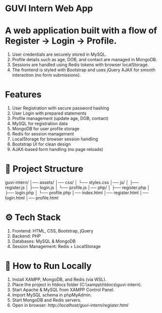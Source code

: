 # GUVI Intern Web App

# A web application built with a flow of Register → Login → Profile.

  1. User credentials are securely stored in MySQL.
  2. Profile details such as age, DOB, and contact are managed in MongoDB.
  3. Sessions are handled using Redis tokens with browser localStorage.
  4. The frontend is styled with Bootstrap and uses jQuery AJAX for smooth interaction (no form submissions).

# Features
  1. User Registration with secure password hashing
  2. User Login with prepared statements
  3. Profile management (update age, DOB, contact)
  4. MySQL for registration data
  5. MongoDB for user profile storage
  6. Redis for session management
  7. LocalStorage for browser session handling
  8. Bootstrap UI for clean design
  9. AJAX-based form handling (no page reloads)

# 📂 Project Structure

guvi-intern/
│── assets/
│── css/
│    └── styles.css
│── js/
│    ├── register.js
│    ├── login.js
│    └── profile.js
│── php/
│    ├── register.php
│    ├── login.php
│    └── profile.php
│── index.html
│── register.html
│── login.html
│── profile.html

# ⚙️ Tech Stack

  1. Frontend: HTML, CSS, Bootstrap, jQuery
  2. Backend: PHP
  3. Databases: MySQL & MongoDB
  4. Session Management: Redis + LocalStorage

# 🚀 How to Run Locally

  1. Install XAMPP, MongoDB, and Redis (via WSL).
  2. Place the project in htdocs folder (C:\xampp\htdocs\guvi-intern).
  3. Start Apache & MySQL from XAMPP Control Panel.
  4. Import MySQL schema in phpMyAdmin.
  5. Start MongoDB and Redis servers.
  6. Open in browser: *http://localhost/guvi-intern/register.html*





